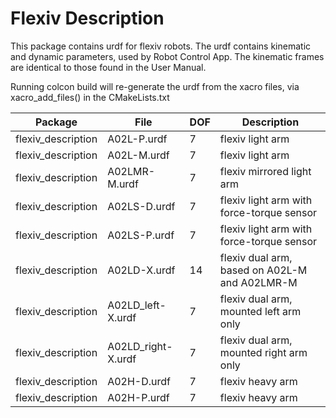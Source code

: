 Flexiv Description
==================

This package contains urdf for flexiv robots.
The urdf contains kinematic and dynamic parameters, used by Robot Control App.
The kinematic frames are identical to those found in the User Manual.

Running colcon build will re-generate the urdf from the xacro files,
via xacro_add_files() in the CMakeLists.txt

Package              | File                    | DOF | Description
-------------------- | ----------------------- | --- | -----------
flexiv_description   | A02L-P.urdf            |   7 | flexiv light arm
flexiv_description   | A02L-M.urdf            |   7 | flexiv light arm
flexiv_description   | A02LMR-M.urdf          |   7 | flexiv mirrored light arm
flexiv_description   | A02LS-D.urdf         |   7 | flexiv light arm with force-torque sensor
flexiv_description   | A02LS-P.urdf         |   7 | flexiv light arm with force-torque sensor
flexiv_description   | A02LD-X.urdf       |  14 | flexiv dual arm, based on A02L-M and A02LMR-M
flexiv_description   | A02LD_left-X.urdf  |   7 | flexiv dual arm, mounted left arm only
flexiv_description   | A02LD_right-X.urdf |   7 | flexiv dual arm, mounted right arm only
flexiv_description   | A02H-D.urdf           |   7 | flexiv heavy arm
flexiv_description   | A02H-P.urdf           |   7 | flexiv heavy arm
